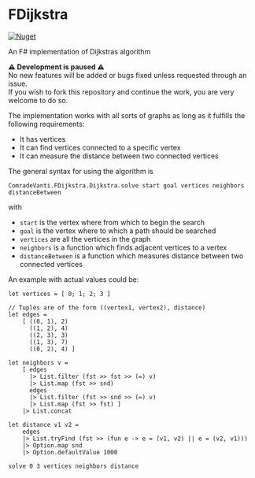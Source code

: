 # FDijkstra
[![Nuget](https://img.shields.io/nuget/v/ComradeVanti.FDijkstra)](https://www.nuget.org/packages/ComradeVanti.FDijkstra)

An F# implementation of Dijkstras algorithm

**⚠️ Development is paused ⚠️**  
No new features will be added or bugs fixed unless requested through an issue.  
If you wish to fork this repository and continue the work, you are very welcome
to do so.

The implementation works with all sorts of graphs as long as it fulfills the following requirements:
- It has vertices
- It can find vertices connected to a specific vertex
- It can measure the distance between two connected vertices

The general syntax for using the algorithm is

`ComradeVanti.FDijkstra.Dijkstra.solve start goal vertices neighbors distanceBetween`

with
- `start` is the vertex where from which to begin the search
- `goal` is the vertex where to which a path should be searched
- `vertices` are all the vertices in the graph
- `neighbors` is a function which finds adjacent vertices to a vertex
- `distanceBetween` is a function which measures distance between two connected vertices

An example with actual values could be:

```
let vertices = [ 0; 1; 2; 3 ]

// Tuples are of the form ((vertex1, vertex2), distance)
let edges =
    [ ((0, 1), 2)
      ((1, 2), 4)
      ((2, 3), 3)
      ((1, 3), 7)
      ((0, 2), 4) ]

let neighbors v =
    [ edges
      |> List.filter (fst >> fst >> (=) v)
      |> List.map (fst >> snd)
      edges
      |> List.filter (fst >> snd >> (=) v)
      |> List.map (fst >> fst) ]
    |> List.concat

let distance v1 v2 =
    edges
    |> List.tryFind (fst >> (fun e -> e = (v1, v2) || e = (v2, v1)))
    |> Option.map snd
    |> Option.defaultValue 1000

solve 0 3 vertices neighbors distance
```
